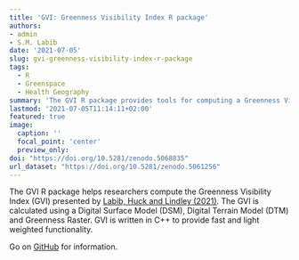 ```yaml
---
title: 'GVI: Greenness Visibility Index R package'
authors:
- admin
- S.M. Labib
date: '2021-07-05'
slug: gvi-greenness-visibility-index-r-package
tags:
  - R
  - Greenspace
  - Health Geography
summary: 'The GVI R package provides tools for computing a Greenness Visibility Index (GVI) surface from a DSM, DTM and Greenness Surface.'
lastmod: '2021-07-05T11:14:11+02:00'
featured: true
image:
  caption: ''
  focal_point: 'center'
  preview_only:
doi: "https://doi.org/10.5281/zenodo.5068835"
url_dataset: "https://doi.org/10.5281/zenodo.5061256"
---
```


The GVI R package helps researchers compute the Greenness Visibility Index (GVI) presented by [Labib, Huck and Lindley (2021)](https://doi.org/10.1016/j.scitotenv.2020.143050). The GVI is calculated using a Digital Surface Model (DSM), Digital Terrain Model (DTM) and Greenness Raster. GVI is written in C++ to provide fast and light weighted functionality.

Go on [GitHub](https://github.com/STBrinkmann/GVI) for information.

